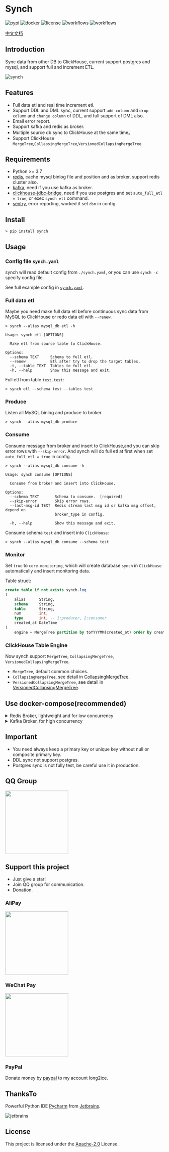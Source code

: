 # Synch

![pypi](https://img.shields.io/pypi/v/synch.svg?style=flat)
![docker](https://img.shields.io/docker/cloud/build/long2ice/synch)
![license](https://img.shields.io/github/license/long2ice/synch)
![workflows](https://github.com/long2ice/synch/workflows/pypi/badge.svg)
![workflows](https://github.com/long2ice/synch/workflows/ci/badge.svg)

[中文文档](https://github.com/long2ice/synch/blob/dev/README-zh.md)

## Introduction

Sync data from other DB to ClickHouse, current support postgres and mysql, and support full and increment ETL.

![synch](https://github.com/long2ice/synch/raw/dev/images/synch.png)

## Features

- Full data etl and real time increment etl.
- Support DDL and DML sync, current support `add column` and `drop column` and `change column` of DDL, and full support of DML also.
- Email error report.
- Support kafka and redis as broker.
- Multiple source db sync to ClickHouse at the same time。
- Support ClickHouse `MergeTree`,`CollapsingMergeTree`,`VersionedCollapsingMergeTree`.

## Requirements

- Python >= 3.7
- [redis](https://redis.io), cache mysql binlog file and position and as broker, support redis cluster also.
- [kafka](https://kafka.apache.org), need if you use kafka as broker.
- [clickhouse-jdbc-bridge](https://github.com/long2ice/clickhouse-jdbc-bridge), need if you use postgres and set `auto_full_etl = true`, or exec `synch etl` command.
- [sentry](https://github.com/getsentry/sentry), error reporting, worked if set `dsn` in config.

## Install

```shell
> pip install synch
```

## Usage

### Config file `synch.yaml`

synch will read default config from `./synch.yaml`, or you can use `synch -c` specify config file.

See full example config in [`synch.yaml`](https://github.com/long2ice/synch/blob/dev/synch.yaml).

### Full data etl

Maybe you need make full data etl before continuous sync data from MySQL to ClickHouse or redo data etl with `--renew`.

```shell
> synch --alias mysql_db etl -h

Usage: synch etl [OPTIONS]

  Make etl from source table to ClickHouse.

Options:
  --schema TEXT     Schema to full etl.
  --renew           Etl after try to drop the target tables.
  -t, --table TEXT  Tables to full etl.
  -h, --help        Show this message and exit.
```

Full etl from table `test.test`:

```shell
> synch etl --schema test --tables test
```

### Produce

Listen all MySQL binlog and produce to broker.

```shell
> synch --alias mysql_db produce
```

### Consume

Consume message from broker and insert to ClickHouse,and you can skip error rows with `--skip-error`. And synch will do full etl at first when set `auto_full_etl = true` in config.

```shell
> synch --alias mysql_db consume -h

Usage: synch consume [OPTIONS]

  Consume from broker and insert into ClickHouse.

Options:
  --schema TEXT       Schema to consume.  [required]
  --skip-error        Skip error rows.
  --last-msg-id TEXT  Redis stream last msg id or kafka msg offset, depend on
                      broker_type in config.

  -h, --help          Show this message and exit.
```

Consume schema `test` and insert into `ClickHouse`:

```shell
> synch --alias mysql_db consume --schema test
```

### Monitor

Set `true` to `core.monitoring`, which will create database `synch` in `ClickHouse` automatically and insert monitoring data.

Table struct:

```sql
create table if not exists synch.log
(
    alias      String,
    schema     String,
    table      String,
    num        int,
    type       int, -- 1:producer, 2:consumer
    created_at DateTime
)
    engine = MergeTree partition by toYYYYMM(created_at) order by created_at;
```

### ClickHouse Table Engine

Now synch support `MergeTree`, `CollapsingMergeTree`, `VersionedCollapsingMergeTree`.

- `MergeTree`, default common choices.
- `CollapsingMergeTree`, see detail in [CollapsingMergeTree](https://clickhouse.tech/docs/zh/engines/table-engines/mergetree-family/collapsingmergetree/).
- `VersionedCollapsingMergeTree`, see detail in [VersionedCollapsingMergeTree](https://clickhouse.tech/docs/zh/engines/table-engines/mergetree-family/versionedcollapsingmergetree/).

## Use docker-compose(recommended)

<details>
<summary>Redis Broker, lightweight and for low concurrency</summary>

```yaml
version: "3"
services:
  producer:
    depends_on:
      - redis
    image: long2ice/synch
    command: synch --alias mysql_db produce
    volumes:
      - ./synch.yaml:/synch/synch.yaml
  # one service consume on schema
  consumer.test:
    depends_on:
      - redis
    image: long2ice/synch
    command: synch --alias mysql_db consume --schema test
    volumes:
      - ./synch.yaml:/synch/synch.yaml
  redis:
    hostname: redis
    image: redis:latest
    volumes:
      - redis
volumes:
  redis:
```

</details>

<details>
<summary>Kafka Broker, for high concurrency</summary>

```yaml
version: "3"
services:
  zookeeper:
    image: bitnami/zookeeper:3
    hostname: zookeeper
    environment:
      - ALLOW_ANONYMOUS_LOGIN=yes
    volumes:
      - zookeeper:/bitnami
  kafka:
    image: bitnami/kafka:2
    hostname: kafka
    environment:
      - KAFKA_CFG_ZOOKEEPER_CONNECT=zookeeper:2181
      - ALLOW_PLAINTEXT_LISTENER=yes
      - JMX_PORT=23456
      - KAFKA_CFG_AUTO_CREATE_TOPICS_ENABLE=true
      - KAFKA_ADVERTISED_LISTENERS=PLAINTEXT://kafka:9092
    depends_on:
      - zookeeper
    volumes:
      - kafka:/bitnami
  kafka-manager:
    image: hlebalbau/kafka-manager
    ports:
      - "9000:9000"
    environment:
      ZK_HOSTS: "zookeeper:2181"
      KAFKA_MANAGER_AUTH_ENABLED: "false"
    command: -Dpidfile.path=/dev/null
  producer:
    depends_on:
      - redis
      - kafka
      - zookeeper
    image: long2ice/synch
    command: synch --alias mysql_db produce
    volumes:
      - ./synch.yaml:/synch/synch.yaml
  # one service consume on schema
  consumer.test:
    depends_on:
      - redis
      - kafka
      - zookeeper
    image: long2ice/synch
    command: synch --alias mysql_db consume --schema test
    volumes:
      - ./synch.yaml:/synch/synch.yaml
  redis:
    hostname: redis
    image: redis:latest
    volumes:
      - redis:/data
volumes:
  redis:
  kafka:
  zookeeper:
```

</details>

## Important

- You need always keep a primary key or unique key without null or composite primary key.
- DDL sync not support postgres.
- Postgres sync is not fully test, be careful use it in production.

## QQ Group

<img width="200" src="https://github.com/long2ice/synch/raw/dev/images/qq_group.png"/>

## Support this project

- Just give a star!
- Join QQ group for communication.
- Donation.

### AliPay

<img width="200" src="https://github.com/long2ice/synch/raw/dev/images/alipay.jpeg"/>

### WeChat Pay

<img width="200" src="https://github.com/long2ice/synch/raw/dev/images/wechatpay.jpeg"/>

### PayPal

Donate money by [paypal](https://www.paypal.me/long2ice) to my account long2ice.

## ThanksTo

Powerful Python IDE [Pycharm](https://www.jetbrains.com/pycharm/?from=synch) from [Jetbrains](https://www.jetbrains.com/?from=synch).

![jetbrains](https://github.com/long2ice/synch/raw/dev/images/jetbrains.svg)

## License

This project is licensed under the [Apache-2.0](https://github.com/long2ice/synch/blob/master/LICENSE) License.
